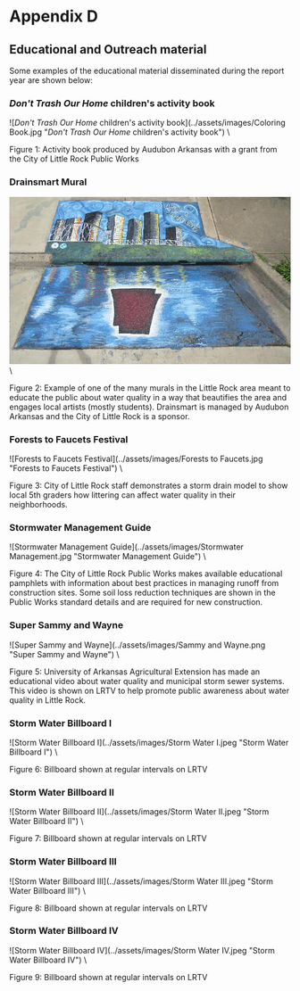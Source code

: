 # Appendix D

## Educational and Outreach material

Some examples of the educational material disseminated during the report year are shown below:


### *Don't Trash Our Home* children's activity book

![*Don't Trash Our Home* children's activity book](../assets/images/Coloring Book.jpg "*Don't Trash Our Home* children's activity book")
\

Figure 1: Activity book produced by Audubon Arkansas with a grant from the City of Little Rock Public Works


### Drainsmart Mural

![Drainsmart Mural](../assets/images/Drainsmart.jpg "Drainsmart Mural")
\

Figure 2: Example of one of the many murals in the Little Rock area meant to educate the public about water quality in a way that beautifies the area and engages local artists (mostly students). Drainsmart is managed by Audubon Arkansas and the City of Little Rock is a sponsor.


### Forests to Faucets Festival

![Forests to Faucets Festival](../assets/images/Forests to Faucets.jpg "Forests to Faucets Festival")
\

Figure 3: City of Little Rock staff demonstrates a storm drain model to show local 5th graders how littering can affect water quality in their neighborhoods.


### Stormwater Management Guide

![Stormwater Management Guide](../assets/images/Stormwater Management.jpg "Stormwater Management Guide")
\

Figure 4: The City of Little Rock Public Works makes available educational pamphlets with information about best practices in managing runoff from construction sites. Some soil loss reduction techniques are shown in the Public Works standard details and are required for new construction.


### Super Sammy and Wayne

![Super Sammy and Wayne](../assets/images/Sammy and Wayne.png "Super Sammy and Wayne")
\

Figure 5: University of Arkansas Agricultural Extension has made an educational video about water quality and municipal storm sewer systems. This video is shown on LRTV to help promote public awareness about water quality in Little Rock.


### Storm Water Billboard I

![Storm Water Billboard I](../assets/images/Storm Water I.jpeg "Storm Water Billboard I")
\

Figure 6: Billboard shown at regular intervals on LRTV


### Storm Water Billboard II

![Storm Water Billboard II](../assets/images/Storm Water II.jpeg "Storm Water Billboard II")
\

Figure 7: Billboard shown at regular intervals on LRTV


### Storm Water Billboard III

![Storm Water Billboard III](../assets/images/Storm Water III.jpeg "Storm Water Billboard III")
\

Figure 8: Billboard shown at regular intervals on LRTV


### Storm Water Billboard IV

![Storm Water Billboard IV](../assets/images/Storm Water IV.jpeg "Storm Water Billboard IV")
\

Figure 9: Billboard shown at regular intervals on LRTV

